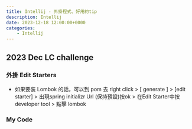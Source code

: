 ```yaml
---
title: Intellij - 外掛程式、好用的tip
description: Intellij
date: 2023-12-18 12:00:00+0000
categories:
    - Intellij
---
```


##  2023 Dec LC challenge


### 外掛 Edit Starters

* 如果要裝 Lombok 的話，可以到 pom 去 right click > [ generate ] > [edit starter] > 出現spring initializr Url (保持預設)按ok > 在Edit Starter中按developer tool > 點擊 lombok  

### My Code

```java

```